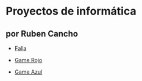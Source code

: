 # Proyectos de informática
## por Ruben Cancho

- [Falla](https://rubencancho.github.io/falla/)


- [Game Rojo](https://rubencancho.github.io/game_rojo/)
- [Game Azul](https://rubencancho.github.io/game_azul/)
